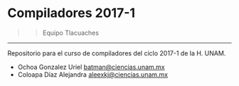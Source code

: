 # Compiladores 2017-1

>> Equipo Tlacuaches
------------------

Repositorio para el curso de compiladores del ciclo 2017-1 de la H. UNAM.

* Ochoa Gonzalez Uriel batman@ciencias.unam.mx
* Coloapa Díaz Alejandra aleexkj@ciencias.unam.mx 
